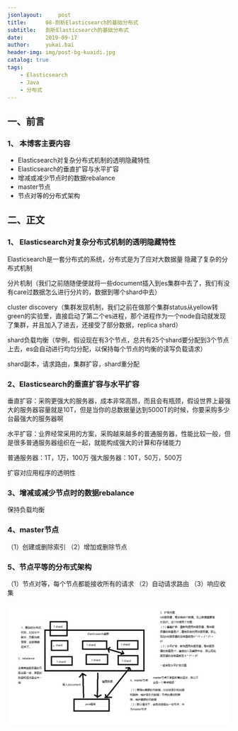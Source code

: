 ```yaml
---
jsonlayout:     post
title:      08-剖析Elasticsearch的基础分布式
subtitle:   剖析Elasticsearch的基础分布式
date:       2019-09-17
author:     yukai.bai
header-img: img/post-bg-kuaidi.jpg
catalog: true
tags:
    - Elasticsearch
    - Java
    - 分布式
---
```



## 一、前言

### 1、 本博客主要内容

* Elasticsearch对复杂分布式机制的透明隐藏特性
* Elasticsearch的垂直扩容与水平扩容
* 增减或减少节点时的数据rebalance
* master节点
* 节点对等的分布式架构

## 二、正文

### 1、 Elasticsearch对复杂分布式机制的透明隐藏特性

Elasticsearch是一套分布式的系统，分布式是为了应对大数据量
隐藏了复杂的分布式机制

分片机制（我们之前随随便便就将一些document插入到es集群中去了，我们有没有care过数据怎么进行分片的，数据到哪个shard中去）

cluster discovery（集群发现机制，我们之前在做那个集群status从yellow转green的实验里，直接启动了第二个es进程，那个进程作为一个node自动就发现了集群，并且加入了进去，还接受了部分数据，replica shard）

shard负载均衡（举例，假设现在有3个节点，总共有25个shard要分配到3个节点上去，es会自动进行均匀分配，以保持每个节点的均衡的读写负载请求）

shard副本，请求路由，集群扩容，shard重分配

### 2、Elasticsearch的垂直扩容与水平扩容

垂直扩容：采购更强大的服务器，成本非常高昂，而且会有瓶颈，假设世界上最强大的服务器容量就是10T，但是当你的总数据量达到5000T的时候，你要采购多少台最强大的服务器啊

水平扩容：业界经常采用的方案，采购越来越多的普通服务器，性能比较一般，但是很多普通服务器组织在一起，就能构成强大的计算和存储能力

普通服务器：1T，1万，100万
强大服务器：10T，50万，500万

扩容对应用程序的透明性

### 3、增减或减少节点时的数据rebalance
保持负载均衡

### 4、master节点
（1）创建或删除索引
（2）增加或删除节点

### 5、节点平等的分布式架构
（1）节点对等，每个节点都能接收所有的请求
（2）自动请求路由
（3）响应收集

![106](https://github.com/nanaonikaikai/nanaonikaikai.github.io/blob/master/img/106.jpg?raw=true)
